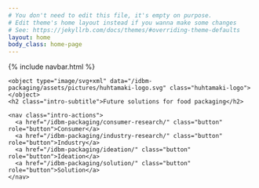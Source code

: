 ```yaml
---
# You don't need to edit this file, it's empty on purpose.
# Edit theme's home layout instead if you wanna make some changes
# See: https://jekyllrb.com/docs/themes/#overriding-theme-defaults
layout: home
body_class: home-page
---
```



<section class="intro">
  {% include navbar.html %}

  <div class="intro-in">

    <object type="image/svg+xml" data="/idbm-packaging/assets/pictures/huhtamaki-logo.svg" class="huhtamaki-logo"></object>
    <h2 class="intro-subtitle">Future solutions for food packaging</h2>

    <nav class="intro-actions">
      <a href="/idbm-packaging/consumer-research/" class="button" role="button">Consumer</a>
      <a href="/idbm-packaging/industry-research/" class="button" role="button">Industry</a>
      <a href="/idbm-packaging/ideation/" class="button" role="button">Ideation</a>
      <a href="/idbm-packaging/solution/" class="button" role="button">Solution</a>
    </nav>

  </div>

</section>
